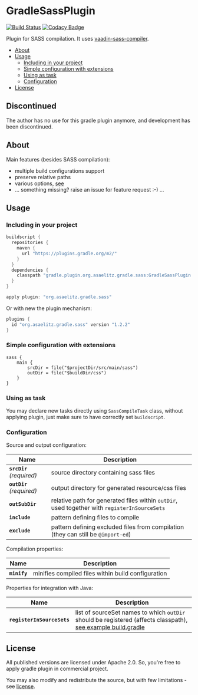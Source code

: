 GradleSassPlugin
================

[![Build Status](https://travis-ci.org/asaelitz/GradleSassPlugin.svg?branch=master)](https://travis-ci.org/asaelitz/GradleSassPlugin)
[![Codacy Badge](https://api.codacy.com/project/badge/Grade/a52c030a137944948522ef868ef9548f)](https://www.codacy.com/app/kravec.miroslav/GradleSassPlugin?utm_source=github.com&utm_medium=referral&utm_content=asaelitz/GradleSassPlugin&utm_campaign=badger)

Plugin for SASS compilation. It uses [vaadin-sass-compiler](https://github.com/vaadin/sass-compiler).

* [About](#about)
* [Usage](#usage)
  * [Including in your project](#including-in-your-project)
  * [Simple configuration with extensions](#simple-configuration-with-extensions)
  * [Using as task](#using-as-task)
  * [Configuration](#configuration)
* [License](#license)

Discontinued
------------

The author has no use for this gradle plugin anymore, and development has been discontinued.

About
-----

Main features (besides SASS compilation):

* multiple build configurations support
* preserve relative paths
* various options, [see](#configuration)
* ... something missing? raise an issue for feature request :-) ...

Usage
-----

### Including in your project

```gradle
buildscript {
  repositories {
    maven {
      url "https://plugins.gradle.org/m2/"
    }
  }
  dependencies {
    classpath "gradle.plugin.org.asaelitz.gradle.sass:GradleSassPlugin:1.2.2"
  }
}

apply plugin: "org.asaelitz.gradle.sass"
```
Or with new the plugin mechanism:
```gradle
plugins {
  id "org.asaelitz.gradle.sass" version "1.2.2"
}
```

### Simple configuration with extensions

```
sass {
    main {
        srcDir = file("$projectDir/src/main/sass")
        outDir = file("$buildDir/css")
    }
}
```

### Using as task

You may declare new tasks directly using `SassCompileTask` class,
without applying plugin, just make sure to have correctly set `buildscript`.

### Configuration

Source and output configuration:

| Name                       | Description                                                                          |
| -------------------------- | ------------------------------------------------------------------------------------ |
| **`srcDir`** *(required)*  | source directory containing sass files
| **`outDir`** *(required)*  | output directory for generated resource/css files
| **`outSubDir`**            | relative path for generated files within `outDir`, used together with `registerInSourceSets`
| **`include`**              | pattern defining files to compile
| **`exclude`**              | pattern defining excluded files from compilation (they can still be `@import-ed`)

Compilation properties:

| Name                       | Description                                                                          |
| -------------------------- | ------------------------------------------------------------------------------------ |
| **`minify`**               | minifies compiled files within build configuration                                   |


Properties for integration with Java:

| Name                       | Description                                                                          |
| -------------------------- | ------------------------------------------------------------------------------------ |
| **`registerInSourceSets`** | list of sourceSet names to which `outDir` should be registered (affects classpath), [see example build.gradle](examples/03-JavaResources/build.gradle) |


License
-------

All published versions are licensed under Apache 2.0.
So, you're free to apply gradle plugin in commercial project.

You may also modify and redistribute the source, but with few limitations - see [license](LICENSE).
